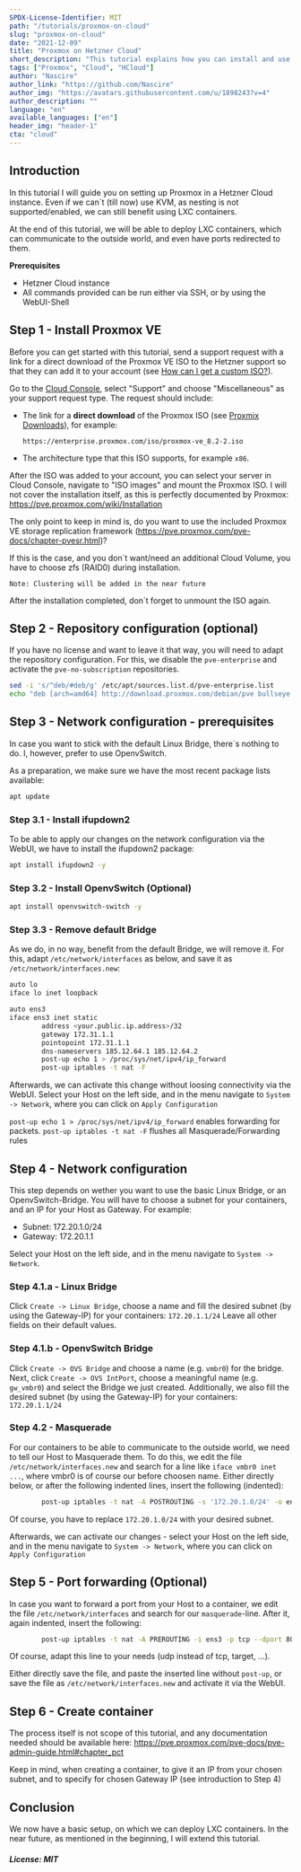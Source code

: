 ```yaml
---
SPDX-License-Identifier: MIT
path: "/tutorials/proxmox-on-cloud"
slug: "proxmox-on-cloud"
date: "2021-12-09"
title: "Proxmox on Hetzner Cloud"
short_description: "This tutorial explains how you can install and use Proxmox on Hetzner Cloud Instances."
tags: ["Proxmox", "Cloud", "HCloud"]
author: "Nascire"
author_link: "https://github.com/Nascire"
author_img: "https://avatars.githubusercontent.com/u/1898243?v=4"
author_description: ""
language: "en"
available_languages: ["en"]
header_img: "header-1"
cta: "cloud"
---
```


## Introduction

In this tutorial I will guide you on setting up Proxmox in a Hetzner Cloud instance. Even if we can´t (till now) use KVM, as nesting is not supported/enabled, we can still benefit using LXC containers.

At the end of this tutorial, we will be able to deploy LXC containers, which can communicate to the outside world, and even have ports redirected to them.

**Prerequisites**

- Hetzner Cloud instance
- All commands provided can be run either via SSH, or by using the WebUI-Shell

## Step 1 - Install Proxmox VE

Before you can get started with this tutorial, send a support request with a link for a direct download of the Proxmox VE ISO to the Hetzner support so that they can add it to your account (see [How can I get a custom ISO?](https://docs.hetzner.com/cloud/servers/faq#how-can-i-get-a-custom-iso)).

Go to the [Cloud Console](https://console.hetzner.cloud/), select "Support" and choose "Miscellaneous" as your support request type. The request should include:

* The link for a **direct download** of the Proxmox ISO (see [Proxmix Downloads](https://www.proxmox.com/de/downloads)), for example:
  ```text
  https://enterprise.proxmox.com/iso/proxmox-ve_8.2-2.iso
  ```
* The architecture type that this ISO supports, for example `x86`.

After the ISO was added to your account, you can select your server in Cloud Console, navigate to "ISO images" and mount the Proxmox ISO. I will not cover the installation itself, as this is perfectly documented by Proxmox:
https://pve.proxmox.com/wiki/Installation

The only point to keep in mind is, do you want to use the included Proxmox VE storage replication framework (https://pve.proxmox.com/pve-docs/chapter-pvesr.html)?

If this is the case, and you don´t want/need an additional Cloud Volume, you have to choose zfs (RAID0) during installation.

`Note: Clustering will be added in the near future`

After the installation completed, don´t forget to unmount the ISO again.

## Step 2 - Repository configuration (optional)

If you have no license and want to leave it that way, you will need to adapt the repository configuration.
For this, we disable the `pve-enterprise` and activate the `pve-no-subscription` repositories.

```bash
sed -i 's/^deb/#deb/g' /etc/apt/sources.list.d/pve-enterprise.list
echo "deb [arch=amd64] http://download.proxmox.com/debian/pve bullseye pve-no-subscription" > /etc/apt/sources.list.d/pve-install-repo.list
```

## Step 3 - Network configuration - prerequisites

In case you want to stick with the default Linux Bridge, there´s nothing to do.
I, however, prefer to use OpenvSwitch.

As a preparation, we make sure we have the most recent package lists available:
```bash
apt update
```

### Step 3.1 - Install ifupdown2

To be able to apply our changes on the network configuration via the WebUI, we have to install the ifupdown2 package:
```bash
apt install ifupdown2 -y
```

### Step 3.2 - Install OpenvSwitch (Optional)

```bash
apt install openvswitch-switch -y
```

### Step 3.3 - Remove default Bridge

As we do, in no way, benefit from the default Bridge, we will remove it.
For this, adapt `/etc/network/interfaces` as below, and save it as `/etc/network/interfaces.new`:

```bash
auto lo
iface lo inet loopback

auto ens3
iface ens3 inet static
        address <your.public.ip.address>/32
        gateway 172.31.1.1
        pointopoint 172.31.1.1
        dns-nameservers 185.12.64.1 185.12.64.2
        post-up echo 1 > /proc/sys/net/ipv4/ip_forward
        post-up iptables -t nat -F
```

Afterwards, we can activate this change without loosing connectivity via the WebUI.
Select your Host on the left side, and in the menu navigate to `System -> Network`, where you can click on `Apply Configuration`

`post-up echo 1 > /proc/sys/net/ipv4/ip_forward` enables forwarding for packets.
`post-up iptables -t nat -F` flushes all Masquerade/Forwarding rules

## Step 4 - Network configuration

This step depends on wether you want to use the basic Linux Bridge, or an OpenvSwitch-Bridge.
You will have to choose a subnet for your containers, and an IP for your Host as Gateway.
For example:

- Subnet: 172.20.1.0/24
- Gateway: 172.20.1.1

Select your Host on the left side, and in the menu navigate to `System -> Network`.

### Step 4.1.a - Linux Bridge

Click `Create -> Linux Bridge`, choose a name and fill the desired subnet (by using the Gateway-IP) for your containers:
`172.20.1.1/24`
Leave all other fields on their default values.

### Step 4.1.b - OpenvSwitch Bridge

Click `Create -> OVS Bridge` and choose a name (e.g. `vmbr0`) for the bridge.
Next, click `Create -> OVS IntPort`, choose a meaningful name (e.g. `gw_vmbr0`) and select the Bridge we just created.
Additionally, we also fill the desired subnet (by using the Gateway-IP) for your containers:
`172.20.1.1/24`

### Step 4.2 - Masquerade

For our containers to be able to communicate to the outside world, we need to tell our Host to Masquerade them.
To do this, we edit the file `/etc/network/interfaces.new` and search for a line like `iface vmbr0 inet ...`, where vmbr0 is of course our before choosen name.
Either directly below, or after the following indented lines, insert the following (indented):

```bash
        post-up iptables -t nat -A POSTROUTING -s '172.20.1.0/24' -o ens3 -j MASQUERADE
```

Of course, you have to replace `172.20.1.0/24` with your desired subnet.

Afterwards, we can activate our changes - select your Host on the left side, and in the menu navigate to `System -> Network`, where you can click on `Apply Configuration`

## Step 5 - Port forwarding (Optional)

In case you want to forward a port from your Host to a container, we edit the file `/etc/network/interfaces` and search for our `masquerade`-line.
After it, again indented, insert the following:

```bash
        post-up iptables -t nat -A PREROUTING -i ens3 -p tcp --dport 80 -j DNAT --to 172.20.1.1:8080
```

Of course, adapt this line to your needs (udp instead of tcp, target, ...).

Either directly save the file, and paste the inserted line without `post-up`, or save the file as `/etc/network/interfaces.new` and activate it via the WebUI.

## Step 6 - Create container

The process itself is not scope of this tutorial, and any documentation needed should be available here: https://pve.proxmox.com/pve-docs/pve-admin-guide.html#chapter_pct

Keep in mind, when creating a container, to give it an IP from your chosen subnet, and to specify for chosen Gateway IP (see introduction to Step 4)

## Conclusion

We now have a basic setup, on which we can deploy LXC containers. In the near future, as mentioned in the beginning, I will extend this tutorial.

##### License: MIT

<!--
Contributor's Certificate of Origin
By making a contribution to this project, I certify that:
(a) The contribution was created in whole or in part by me and I have
    the right to submit it under the license indicated in the file; or
(b) The contribution is based upon previous work that, to the best of my
    knowledge, is covered under an appropriate license and I have the
    right under that license to submit that work with modifications,
    whether created in whole or in part by me, under the same license
    (unless I am permitted to submit under a different license), as
    indicated in the file; or
(c) The contribution was provided directly to me by some other person
    who certified (a), (b) or (c) and I have not modified it.
(d) I understand and agree that this project and the contribution are
    public and that a record of the contribution (including all personal
    information I submit with it, including my sign-off) is maintained
    indefinitely and may be redistributed consistent with this project
    or the license(s) involved.
Signed-off-by: Stefan Kachlyr (stefan@kachlyr.at)
-->
